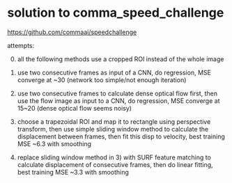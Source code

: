# solution to comma_speed_challenge

https://github.com/commaai/speedchallenge


attempts:


0. all the following methods use a cropped ROI instead of the whole image


1. use two consecutive frames as input of a CNN, do regression, MSE converge at ~30 (network too simple/not enough iteration)


2. use two consecutive frames to calculate dense optical flow first, then use the flow image as input to a CNN, do regression, MSE converge at 15~20 (dense optical flow seems noisy)


3. choose a trapezoidal ROI and map it to rectangle using perspective transform, then use simple sliding window method to calculate the displacement between frames, then fit this disp to velocity, best training MSE ~6.3 with smoothing


4. replace sliding window method in 3) with SURF feature matching to calculate displacement of consecutive frames, then do linear fitting, best training MSE ~3.3 with smoothing